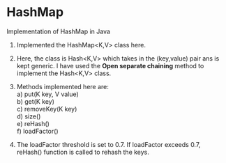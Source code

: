 # HashMap
Implementation of HashMap in Java

1) Implemented the HashMap<K,V> class here. <br>

2) Here, the class is Hash<K,V> which takes in the (key,value) pair ans is kept generic. I have used the <b>Open separate chaining</b> method to implement the Hash<K,V> class.<br>

3) Methods implemented here are:<br>
   a) put(K key, V value)<br>
   b) get(K key)<br>
   c) removeKey(K key)<br>
   d) size()<br>
   e) reHash()<br>
   f) loadFactor() <br>
  
 4) The loadFactor threshold is set to 0.7. If loadFactor exceeds 0.7, reHash() function is called to rehash the keys.
 
   
   
